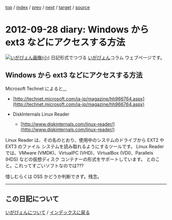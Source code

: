 [top](https://igapyon.github.io/diary/) 
 / [index](https://igapyon.github.io/diary/2012/index.html) 
 / [prev](https://igapyon.github.io/diary/2012/ig120925.html) 
 / [next](https://igapyon.github.io/diary/2012/ig120929.html) 
 / [target](https://igapyon.github.io/diary/2012/ig120928.html) 
 / [source](https://github.com/igapyon/diary/blob/gh-pages/2012/ig120928.html.src.md) 

2012-09-28 diary: Windows から ext3 などにアクセスする方法
=====================================================================================================
[![いがぴょん画像(小)](https://igapyon.github.io/diary/images/iga200306s.jpg "いがぴょん")](https://igapyon.github.io/diary/memo/memoigapyon.html) 日記形式でつづる [いがぴょん](https://igapyon.github.io/diary/memo/memoigapyon.html)コラム ウェブページです。

## Windows から ext3 などにアクセスする方法

Microsoft Technet によると,,,

* [http://technet.microsoft.com/ja-jp/magazine/hh966764.aspx](http://technet.microsoft.com/ja-jp/magazine/hh966764.aspx)



* DiskInternals Linux Reader
  * [http://www.diskinternals.com/linux-reader/](http://www.diskinternals.com/linux-reader/)

Linux Reader は、その名のとおり、使用中のシステムのドライブから EXT2 や EXT3 のファイル システムを読み取れるようにするツールです。
Linux Reader では、VMware (VMDK)、VirtualPC (VHD)、VirtualBox (VDI)、Parallels (HDS) などの仮想ディスク コンテナーの形式をサポートしています。
とのこと。これってすごいソフトなのでは???

惜しむらくは OSS かどうか判断できず。残念。

----------------------------------------------------------------------------------------------------

## この日記について
[いがぴょんについて](https://igapyon.github.io/diary/memo/memoigapyon.html) / [インデックスに戻る](https://igapyon.github.io/diary/idxall.html)
